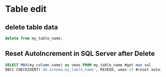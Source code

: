 # Table edit

## delete table data
```sql
delete from my_table_name;
```

## Reset AutoIncrement in SQL Server after Delete
```sql
SELECT MAX(my_column_name) as vmax FROM my_table_name #get max val
DBCC CHECKIDENT('db.schema.my_table_name', RESEED, vmax-1) #reset autoincrement seed
```
